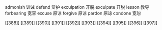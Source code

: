




admonish 训诫
defend 辩护
exculpation 开脱
exculpate 开脱
lesson 教导
forbearing 宽容
excuse 原谅
forgive 原谅
pardon 原谅
condone 宽恕

[[388]]
[[389]]
[[390]]
[[391]]
[[392]]
[[393]]
[[394]]
[[395]]
[[396]]
[[397]]